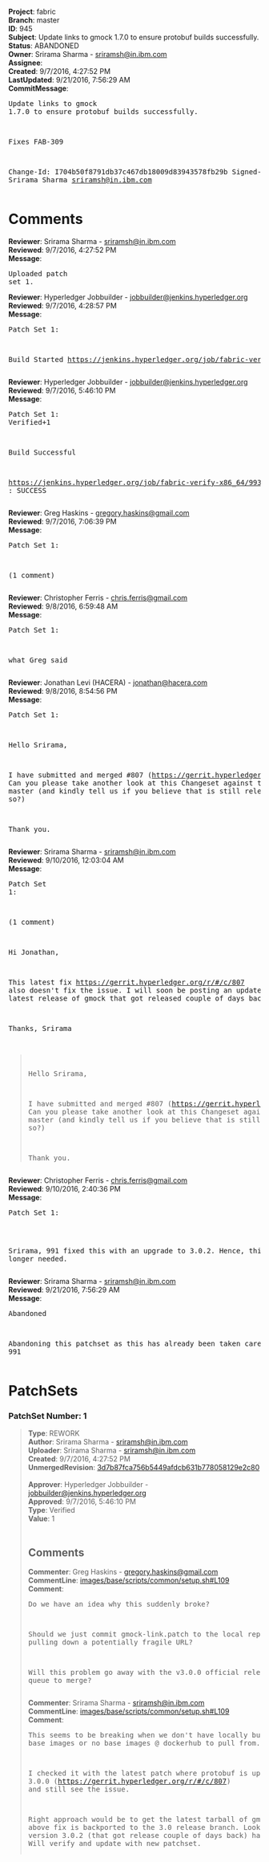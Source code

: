 <strong>Project</strong>: fabric<br><strong>Branch</strong>: master<br><strong>ID</strong>: 945<br><strong>Subject</strong>: Update links to gmock 1.7.0 to ensure protobuf builds successfully.<br><strong>Status</strong>: ABANDONED<br><strong>Owner</strong>: Srirama Sharma - sriramsh@in.ibm.com<br><strong>Assignee</strong>:<br><strong>Created</strong>: 9/7/2016, 4:27:52 PM<br><strong>LastUpdated</strong>: 9/21/2016, 7:56:29 AM<br><strong>CommitMessage</strong>:<br><pre>Update links to gmock 1.7.0 to ensure protobuf builds successfully.

Fixes FAB-309

Change-Id: I704b50f8791db37c467db18009d83943578fb29b
Signed-off-by: Srirama Sharma <sriramsh@in.ibm.com>
</pre><h1>Comments</h1><strong>Reviewer</strong>: Srirama Sharma - sriramsh@in.ibm.com<br><strong>Reviewed</strong>: 9/7/2016, 4:27:52 PM<br><strong>Message</strong>: <pre>Uploaded patch set 1.</pre><strong>Reviewer</strong>: Hyperledger Jobbuilder - jobbuilder@jenkins.hyperledger.org<br><strong>Reviewed</strong>: 9/7/2016, 4:28:57 PM<br><strong>Message</strong>: <pre>Patch Set 1:

Build Started https://jenkins.hyperledger.org/job/fabric-verify-x86_64/993/</pre><strong>Reviewer</strong>: Hyperledger Jobbuilder - jobbuilder@jenkins.hyperledger.org<br><strong>Reviewed</strong>: 9/7/2016, 5:46:10 PM<br><strong>Message</strong>: <pre>Patch Set 1: Verified+1

Build Successful 

https://jenkins.hyperledger.org/job/fabric-verify-x86_64/993/ : SUCCESS</pre><strong>Reviewer</strong>: Greg Haskins - gregory.haskins@gmail.com<br><strong>Reviewed</strong>: 9/7/2016, 7:06:39 PM<br><strong>Message</strong>: <pre>Patch Set 1:

(1 comment)</pre><strong>Reviewer</strong>: Christopher Ferris - chris.ferris@gmail.com<br><strong>Reviewed</strong>: 9/8/2016, 6:59:48 AM<br><strong>Message</strong>: <pre>Patch Set 1:

what Greg said</pre><strong>Reviewer</strong>: Jonathan Levi (HACERA) - jonathan@hacera.com<br><strong>Reviewed</strong>: 9/8/2016, 8:54:56 PM<br><strong>Message</strong>: <pre>Patch Set 1:

Hello Srirama,

I have submitted and merged #807 (https://gerrit.hyperledger.org/r/#/c/807). Can you please take another look at this Changeset against the latest master (and kindly tell us if you believe that is still relevant, or so?)

Thank you.</pre><strong>Reviewer</strong>: Srirama Sharma - sriramsh@in.ibm.com<br><strong>Reviewed</strong>: 9/10/2016, 12:03:04 AM<br><strong>Message</strong>: <pre>Patch Set 1:

(1 comment)

Hi Jonathan,

This latest fix https://gerrit.hyperledger.org/r/#/c/807 also doesn't fix the issue. I will soon be posting an updated patch with latest release of gmock that got released couple of days back.

Thanks,
Srirama

 > Hello Srirama,
 > 
 > I have submitted and merged #807 (https://gerrit.hyperledger.org/r/#/c/807).
 > Can you please take another look at this Changeset against the
 > latest master (and kindly tell us if you believe that is still
 > relevant, or so?)
 > 
 > Thank you.</pre><strong>Reviewer</strong>: Christopher Ferris - chris.ferris@gmail.com<br><strong>Reviewed</strong>: 9/10/2016, 2:40:36 PM<br><strong>Message</strong>: <pre>Patch Set 1:

Srirama, 991 fixed this with an upgrade to 3.0.2. Hence, this is no longer needed.</pre><strong>Reviewer</strong>: Srirama Sharma - sriramsh@in.ibm.com<br><strong>Reviewed</strong>: 9/21/2016, 7:56:29 AM<br><strong>Message</strong>: <pre>Abandoned

Abandoning this patchset as this has already been taken care of in 991</pre><h1>PatchSets</h1><h3>PatchSet Number: 1</h3><blockquote><strong>Type</strong>: REWORK<br><strong>Author</strong>: Srirama Sharma - sriramsh@in.ibm.com<br><strong>Uploader</strong>: Srirama Sharma - sriramsh@in.ibm.com<br><strong>Created</strong>: 9/7/2016, 4:27:52 PM<br><strong>UnmergedRevision</strong>: [3d7b87fca756b5449afdcb631b778058129e2c80](https://github.com/hyperledger-gerrit-archive/fabric/commit/3d7b87fca756b5449afdcb631b778058129e2c80)<br><br><strong>Approver</strong>: Hyperledger Jobbuilder - jobbuilder@jenkins.hyperledger.org<br><strong>Approved</strong>: 9/7/2016, 5:46:10 PM<br><strong>Type</strong>: Verified<br><strong>Value</strong>: 1<br><br><h2>Comments</h2><strong>Commenter</strong>: Greg Haskins - gregory.haskins@gmail.com<br><strong>CommentLine</strong>: [images/base/scripts/common/setup.sh#L109](https://github.com/hyperledger-gerrit-archive/fabric/blob/3d7b87fca756b5449afdcb631b778058129e2c80/images/base/scripts/common/setup.sh#L109)<br><strong>Comment</strong>: <pre>Do we have an idea why this suddenly broke?

Should we just commit gmock-link.patch to the local repo rather than pulling down a potentially fragile URL?

Will this problem go away with the v3.0.0 official release that is in queue to merge?</pre><strong>Commenter</strong>: Srirama Sharma - sriramsh@in.ibm.com<br><strong>CommentLine</strong>: [images/base/scripts/common/setup.sh#L109](https://github.com/hyperledger-gerrit-archive/fabric/blob/3d7b87fca756b5449afdcb631b778058129e2c80/images/base/scripts/common/setup.sh#L109)<br><strong>Comment</strong>: <pre>This seems to be breaking when we don't have locally built fabric base images or no base images @ dockerhub to pull from.

I checked it with the latest patch where protobuf is upgradepd to 3.0.0 (https://gerrit.hyperledger.org/r/#/c/807) and still see the issue.

Right approach would be to get the latest tarball of gmock 3.0 once above fix is backported to the 3.0 release branch. 
Looks like the latest version 3.0.2 (that got release couple of days back) has the fix in. Will verify and update with new patchset.</pre></blockquote>